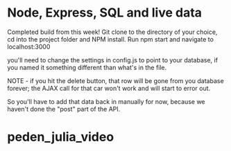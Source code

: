 # Node, Express, SQL and live data
Completed build from this week!
Git clone to the directory of your choice, cd into the project folder and NPM install.
Run npm start and navigate to localhost:3000

you'll need to change the settings in config.js to point to your database, if you named it something different than what's in the file.

NOTE - if you hit the delete button, that row will be gone from you database forever; the AJAX call for that car won't work and will start to error out.

So you'll have to add that data back in manually for now, because we haven't done the "post" part of the API.
# peden_julia_video
